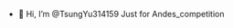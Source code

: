 - 👋 Hi, I’m @TsungYu314159
Just for Andes_competition


<!---
TsungYu314159/TsungYu314159 is a ✨ special ✨ repository because its `README.md` (this file) appears on your GitHub profile.
You can click the Preview link to take a look at your changes.
--->
